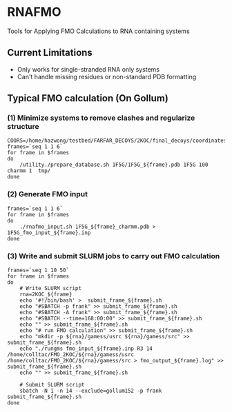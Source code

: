 # RNAFMO
Tools for Applying FMO Calculations to RNA containing systems

## Current Limitations
- Only works for single-stranded RNA only systems
- Can't handle missing residues or non-standard PDB formatting

## Typical FMO calculation (On Gollum)

### (1) Minimize systems to remove clashes and regularize structure
```
COORS=/home/hazwong/testbed/FARFAR_DECOYS/2KOC/final_decoys/coordinates/
frames=`seq 1 1 6`
for frame in $frames
do
    /utility./prepare_database.sh 1F5G/1F5G_${frame}.pdb 1F5G 100 charmm 1  tmp/    
done
````

### (2) Generate FMO input
```
frames=`seq 1 1 6`
for frame in $frames
do
    ./rnafmo_input.sh 1F5G_${frame}_charmm.pdb > 1F5G_fmo_input_${frame}.inp
done
````

### (3) Write and submit SLURM jobs to carry out FMO calculation
```
frames=`seq 1 10 50`
for frame in $frames
do
    # Write SLURM script
    rna=2KOC_${frame}
    echo '#!/bin/bash' >  submit_frame_${frame}.sh 
    echo "#SBATCH -p frank" >> submit_frame_${frame}.sh 
    echo "#SBATCH -A frank" >> submit_frame_${frame}.sh 
    echo "#SBATCH --time=168:00:00" >> submit_frame_${frame}.sh 
    echo "" >> submit_frame_${frame}.sh 
    echo "# run FMO calculation" >> submit_frame_${frame}.sh 
    echo "mkdir -p ${rna}/gamess/usrc ${rna}/gamess/src" >> submit_frame_${frame}.sh 
    echo "./rungms fmo_input_${frame}.inp R3 14 /home/colltac/FMO_2KOC/${rna}/gamess/usrc /home/colltac/FMO_2KOC/${rna}/gamess/src > fmo_output_${frame}.log" >> submit_frame_${frame}.sh 
    echo "" >> submit_frame_${frame}.sh 
    
    # Submit SLURM script
    sbatch -N 1 -n 14 --exclude=gollum152 -p frank submit_frame_${frame}.sh  
done
````
